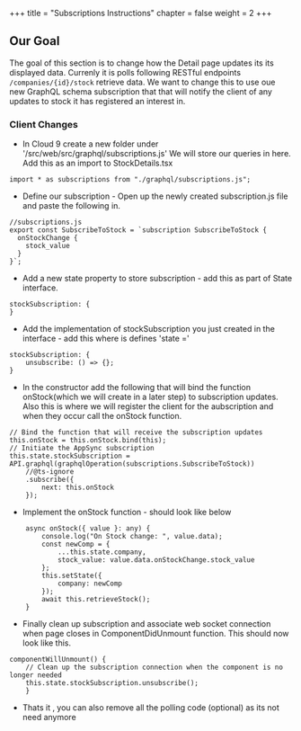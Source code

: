 +++
title = "Subscriptions Instructions"
chapter = false
weight = 2
+++

## Our Goal

The goal of this section is to change how the Detail page updates its its displayed data. Currenly it is polls following RESTful endpoints `/companies/{id}/stock` retrieve data. We want to change this to use oue new GraphQL schema subscription that that will notify the client of any updates to stock it has registered an interest in.

### Client Changes

-   In Cloud 9 create a new folder under '/src/web/src/graphql/subscriptions.js' We will store our queries in here. Add this as an import to StockDetails.tsx

```tsx
import * as subscriptions from "./graphql/subscriptions.js";
```

-   Define our subscription - Open up the newly created subscription.js file and paste the following in.

```tsx
//subscriptions.js
export const SubscribeToStock = `subscription SubscribeToStock {
  onStockChange {
    stock_value
  }
}`;
```

-   Add a new state property to store subscription - add this as part of State interface.

```tsx
stockSubscription: {
}
```

-   Add the implementation of stockSubscription you just created in the interface - add this where is defines 'state ='

```tsx
stockSubscription: {
    unsubscribe: () => {};
}
```

-   In the constructor add the following that will bind the function onStock(which we will create in a later step) to subscription updates.
    Also this is where we will register the client for the aubscription and when they occur call the onStock function.

```tsx
// Bind the function that will receive the subscription updates
this.onStock = this.onStock.bind(this);
// Initiate the AppSync subscription
this.state.stockSubscription = API.graphql(graphqlOperation(subscriptions.SubscribeToStock))
    //@ts-ignore
    .subscribe({
        next: this.onStock
    });
```

-   Implement the onStock function - should look like below

```tsx
    async onStock({ value }: any) {
        console.log("On Stock change: ", value.data);
        const newComp = {
            ...this.state.company,
            stock_value: value.data.onStockChange.stock_value
        };
        this.setState({
            company: newComp
        });
        await this.retrieveStock();
    }
```

-   Finally clean up subscription and associate web socket connection when page closes in ComponentDidUnmount function. This should now look like this.

```tsx
componentWillUnmount() {
    // Clean up the subscription connection when the component is no longer needed
    this.state.stockSubscription.unsubscribe();
    }
```

-   Thats it , you can also remove all the polling code (optional) as its not need anymore
